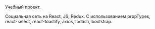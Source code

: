Учебный проект.

Социальная сеть на React, JS, Redux. 
С использованием propTypes, react-select, react-toastify, axios, lodash, bootstrap.
